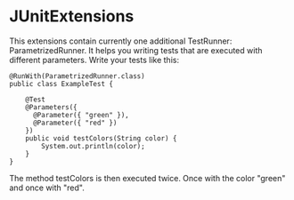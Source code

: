 JUnitExtensions
===============

This extensions contain currently one additional TestRunner: ParametrizedRunner. It helps you writing tests that are executed with different parameters.
Write your tests like this:

```
@RunWith(ParametrizedRunner.class)
public class ExampleTest {
	
	@Test
	@Parameters({ 
	  @Parameter({ "green" }), 
	  @Parameter({ "red" })
    })
	public void testColors(String color) {
		System.out.println(color);
	}
}
```

The method testColors is then executed twice. Once with the color "green" and once with "red".